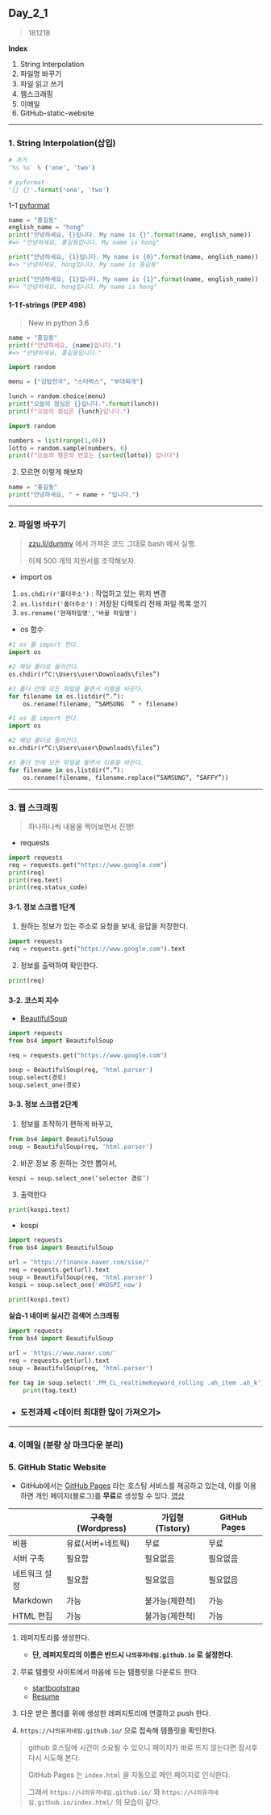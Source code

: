 ## Day_2_1

> 181218

**Index**

1. String Interpolation
2. 파일명 바꾸기
3. 파일 읽고 쓰기
4. 웹스크래핑
5. 이메일
6. GitHub-static-website

------

### 1. String Interpolation(삽입)

```python
# 과거
'%s %s' % ('one', 'two')

# pyformat
'{} {}'.format('one', 'two')
```

1-1 [pyformat](https://pyformat.info/)

```python
name = "홍길동"
english_name = "hong"
print("안녕하세요, {}입니다. My name is {}".format(name, english_name))
#=> "안녕하세요, 홍길동입니다. My name is hong"

print("안녕하세요, {1}입니다. My name is {0}".format(name, english_name))
#=> "안녕하세요, hong입니다. My name is 홍길동"

print("안녕하세요, {1}입니다. My name is {1}".format(name, english_name))
#=> "안녕하세요, hong입니다. My name is hong"
```

#### 1-1 f-strings (PEP 498)

> New in python 3.6

```python
name = "홍길동"
print(f"안녕하세요, {name}입니다.")
#=> "안녕하세요, 홍길동입니다."
```

```python
import random

menu = ["김밥천국", "스타벅스", "부대찌개"]

lunch = random.choice(menu)
print("오늘의 점심은 {}입니다.".format(lunch))
print(f"오늘의 점심은 {lunch}입니다.")
```

```python
import random

numbers = list(range(1,46))
lotto = random.sample(numbers, 6)
print(f"오늘의 행운의 번호는 {sorted(lotto)} 입니다")
```

2. 모르면 이렇게 해보자

```python
name = "홍길동"
print("안녕하세요, " + name + "입니다.")
```

---

### 2. 파일명 바꾸기

> [zzu.li/dummy](http://zzu.li/dummy) 에서 가져온 코드 그대로 bash 에서 실행.
>
> 이제 500 개의 지원서를 조작해보자.

- import os

1. `os.chdir(r'폴더주소')` : 작업하고 있는 위치 변경
2. `os.listdir('폴더주소')` : 저장된 디렉토리 전체 파일 목록 얻기
3. `os.rename('현재파일명','바꿀 파일명')`

- os 함수

```python
#1 os 를 import 한다.
import os

#2 해당 폴더로 들어간다.
os.chdir(r“C:\Users\user\Downloads\files”)

#3 폴더 안에 모든 파일을 돌면서 이름을 바꾼다.
for filename in os.listdir(“.”):
    os.rename(filename, “SAMSUNG  ” + filename)
```

```python
#1 os 를 import 한다.
import os

#2 해당 폴더로 들어간다.
os.chdir(r“C:\Users\user\Downloads\files”)

#3 폴더 안에 모든 파일을 돌면서 이름을 바꾼다.
for filename in os.listdir(“.”):
    os.rename(filename, filename.replace(“SAMSUNG“, “SAFFY”))
```

---

### 3. 웹 스크래핑

> 하나하나씩 내용물 찍어보면서 진행!

- requests

```python
import requests
req = requests.get("https://www.google.com")
print(req)
print(req.text)
print(req.status_code)
```

#### 3-1. 정보 스크랩 1단계

1. 원하는 정보가 있는 주소로 요청을 보내, 응답을 저장한다.

```python
import requests
req = requests.get("https://www.google.com").text
```

2. 정보를 출력하여 확인한다. 


```python
print(req)
```

#### 3-2. 코스피 지수

- [BeautifulSoup](https://www.crummy.com/software/BeautifulSoup/bs4/doc/#)

```python
import requests
from bs4 import BeautifulSoup

req = requests.get("https://www.google.com")

soup = BeautifulSoup(req, 'html.parser')
soup.select(경로)
soup.select_one(경로)
```

#### 3-3. 정보 스크랩 2단계

1. 정보를 조작하기 편하게 바꾸고,

```python
from bs4 import BeautifulSoup
soup = BeautifulSoup(req, 'html.parser')
```

2. 바꾼 정보 중 원하는 것만 뽑아서,

```python
kospi = soup.select_one(‘selector 경로’)
```

3. 출력한다

```python
print(kospi.text)
```

- kospi

```python
import requests
from bs4 import BeautifulSoup

url = "https://finance.naver.com/sise/"
req = requests.get(url).text
soup = BeautifulSoup(req, 'html.parser')
kospi = soup.select_one('#KOSPI_now')

print(kospi.text)
```

**실습-1 네이버 실시간 검색어 스크래핑**

```python
import requests
from bs4 import BeautifulSoup

url = 'https://www.naver.com/'
req = requests.get(url).text
soup = BeautifulSoup(req, 'html.parser')

for tag in soup.select('.PM_CL_realtimeKeyword_rolling .ah_item .ah_k'):
    print(tag.text)
```

- ### 도전과제 <데이터 최대한 많이 가져오기>

---

### 4. 이메일 (분량 상 마크다운 분리)

### 5. GitHub Static Website

- GitHub에서는 [GitHub Pages](https://pages.github.com/) 라는 호스팅 서비스를 제공하고 있는데, 이를 이용하면 개인 페이지(블로그)를 **무료**로 생성할 수 있다. [영상](<https://youtu.be/2MsN8gpT6jY>)

|               | 구축형 (Wordpress) | 가입형 (Tistory) | GitHub Pages |
| ------------- | ------------------ | ---------------- | ------------ |
| 비용          | 유료(서버+네트웍)  | 무료             | 무료         |
| 서버 구축     | 필요함             | 필요없음         | 필요없음     |
| 네트워크 설정 | 필요함             | 필요없음         | 필요없음     |
| Markdown      | 가능               | 불가능(제한적)   | 가능         |
| HTML 편집     | 가능               | 불가능(제한적)   | 가능         |

1. 레퍼지토리를 생성한다.
   - **단, 레퍼지토리의 이름은 반드시 `나의유저네임.github.io` 로 설정한다.**
2. 무료 템플릿 사이트에서 마음에 드는 템플릿을 다운로드 한다.
   - [startbootstrap](https://startbootstrap.com)
   - [Resume](https://startbootstrap.com/template-overviews/resume/)

3. 다운 받은 폴더를 위에 생성한 레퍼지토리에 연결하고 push 한다.

4. `https://나의유저네임.github.io/` 으로 접속해 템플릿을 확인한다.

> github 호스팅에 시간이 소요될 수 있으니 페이지가 바로 뜨지 않는다면 잠시후 다시 시도해 본다.
>
> GitHub Pages 는 `index.html` 을 자동으로 메인 페이지로 인식한다.
>
> 그래서 `https://나의유저네임.github.io/` 와 `https://나의유저네임.github.io/index.html/` 의 모습이 같다.